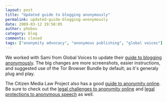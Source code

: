 ```yaml
---
layout: post
title: "Updated guide to blogging anonymously"
permalink: updated-guide-blogging-anonymously
date: 2009-03-12 19:58:05
author: phobos
category: blog
comments: closed
tags: ["anonymity advocacy", "anonymous publishing", "global voices"]
---
```


We worked with Sami from Global Voices to update their [guide to blogging anonymously](http://advocacy.globalvoicesonline.org/projects/guide/). The big changes are more screenshots, easier instructions, and suggested use of the Tor Browser Bundle by default; as it's generaly plug and play.

The Citizen Media Law Project also has a good [guide to anonymity online](http://www.citmedialaw.org/legal-guide/how-maintain-your-anonymity-online). Be sure to check out the [legal challenges to anonymity online](http://www.citmedialaw.org/legal-guide/potential-legal-challenges-anonymity) and [legal protections to anonymous speech](http://www.citmedialaw.org/legal-guide/legal-protections-anonymous-speech) as well.

